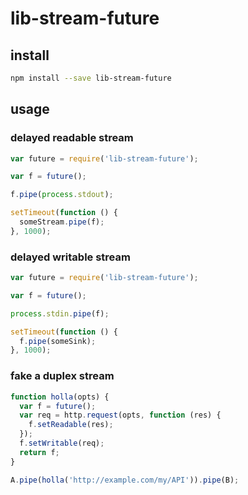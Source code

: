 # lib-stream-future

## install

```bash
npm install --save lib-stream-future
```

## usage

### delayed readable stream

```javascript
var future = require('lib-stream-future');

var f = future();

f.pipe(process.stdout);

setTimeout(function () {
  someStream.pipe(f);
}, 1000);
```

### delayed writable stream

```javascript
var future = require('lib-stream-future');

var f = future();

process.stdin.pipe(f);

setTimeout(function () {
  f.pipe(someSink);
}, 1000);
```

### fake a duplex stream

```javascript
function holla(opts) {
  var f = future();
  var req = http.request(opts, function (res) {
    f.setReadable(res);
  });
  f.setWritable(req);
  return f;
}

A.pipe(holla('http://example.com/my/API')).pipe(B);
```
